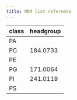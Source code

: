 ```yaml
---
title: MRM list reference
---
```


|class|headgroup|
|-|-|
|PA|
|PC|184.0733|
|PE|
|PG|171.0064|
|PI|241.0119|
|PS|